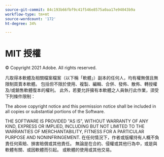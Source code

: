 ```yaml
---
source-git-commit: 84c193b66fbf9c41f546e8575a0aa17e94043b9a
workflow-type: tm+mt
source-wordcount: '172'
ht-degree: 34%

---
```

# MIT 授權

© Copyright 2021 Adobe. All rights reserved.

凡取得本軟體及相關檔案檔案（以下稱「軟體」）副本的任何人，均有權無償且無限制買賣本軟體。 包括但不限於使用、複製、編輯、合併、發佈、散佈、轉授權及/或銷售軟體復本的權利。 此外，若要允許擁有本軟體之人員執行此作業，須受下列條件限制：

The above copyright notice and this permission notice shall be included in all copies or substantial portions of the Software.

THE SOFTWARE IS PROVIDED &quot;AS IS&quot;, WITHOUT WARRANTY OF ANY KIND, EXPRESS OR IMPLIED, INCLUDING BUT NOT LIMITED TO THE WARRANTIES OF MERCHANTABILITY, FITNESS FOR A PARTICULAR PURPOSE AND NONINFRINGEMENT. 在任何情況下，作者或版權持有人概不負責任何索賠、損害賠償或其他責任。 無論是在合約、侵權或其他行為中，或是與軟體有關、或因軟體而引起。 或軟體的使用或其他交易。
